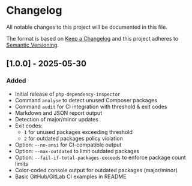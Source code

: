 # Changelog

All notable changes to this project will be documented in this file.

The format is based on [Keep a Changelog](https://keepachangelog.com/en/1.0.0/)
and this project adheres to [Semantic Versioning](https://semver.org/spec/v2.0.0.html).

## [1.0.0] - 2025-05-30
### Added
- Initial release of `php-dependency-inspector`
- Command `analyse` to detect unused Composer packages
- Command `audit` for CI integration with threshold & exit codes
- Markdown and JSON report output
- Detection of major/minor updates
- Exit codes:
    - `1` for unused packages exceeding threshold
    - `2` for outdated packages policy violation
- Option: `--no-ansi` for CI-compatible output
- Option: `--max-outdated` to limit outdated packages
- Option: `--fail-if-total-packages-exceeds` to enforce package count limits
- Color-coded console output for outdated packages (major/minor)
- Basic GitHub/GitLab CI examples in README

